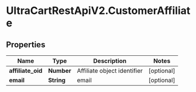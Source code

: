 # UltraCartRestApiV2.CustomerAffiliate

## Properties
Name | Type | Description | Notes
------------ | ------------- | ------------- | -------------
**affiliate_oid** | **Number** | Affiliate object identifier | [optional] 
**email** | **String** | email | [optional] 


